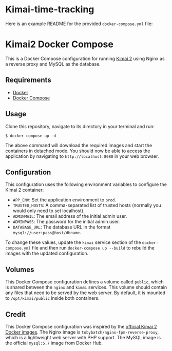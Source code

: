 # Kimai-time-tracking

Here is an example README for the provided `docker-compose.yml` file:

# Kimai2 Docker Compose

This is a Docker Compose configuration for running [Kimai 2](https://www.kimai.org/) using Nginx as a reverse proxy and MySQL as the database.

## Requirements

- [Docker](https://docs.docker.com/engine/installation/)
- [Docker Compose](https://docs.docker.com/compose/install/)

## Usage

Clone this repository, navigate to its directory in your terminal and run:

```
$ docker-compose up -d
```

The above command will download the required images and start the containers in detached mode. You should now be able to access the application by navigating to `http://localhost:8080` in your web browser.

## Configuration

This configuration uses the following environment variables to configure the Kimai 2 container:

- `APP_ENV`: Set the application environment to `prod`.
- `TRUSTED_HOSTS`: A comma-separated list of trusted hosts (normally you would only need to set localhost).
- `ADMINMAIL`: The email address of the initial admin user.
- `ADMINPASS`: The password for the initial admin user.
- `DATABASE_URL`: The database URL in the format `mysql://user:pass@host/dbname`.

To change these values, update the `kimai` service section of the `docker-compose.yml` file and then run `docker-compose up --build` to rebuild the images with the updated configuration.

## Volumes

This Docker Compose configuration defines a volume called `public`, which is shared between the `nginx` and `kimai` services. This volume should contain any files that need to be served by the web server. By default, it is mounted to `/opt/kimai/public` inside both containers.

## Credit

This Docker Compose configuration was inspired by the [official Kimai 2 Docker images](https://github.com/kevinpapst/kimai2-docker). The Nginx image is `tobybatch/nginx-fpm-reverse-proxy`, which is a lightweight web server with PHP support. The MySQL image is the official `mysql:5.7` image from Docker Hub.
